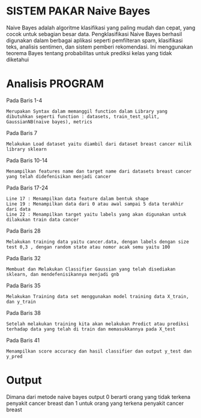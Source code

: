 # SISTEM PAKAR Naive Bayes

Naive Bayes adalah algoritme klasifikasi yang paling mudah dan cepat, yang cocok untuk sebagian besar data. Pengklasifikasi Naive Bayes berhasil digunakan dalam berbagai aplikasi seperti pemfilteran spam, klasifikasi teks, analisis sentimen, dan sistem pemberi rekomendasi. Ini menggunakan teorema Bayes tentang probabilitas untuk prediksi kelas yang tidak diketahui

# Analisis PROGRAM

Pada Baris 1-4 
```
Merupakan Syntax dalam memanggil function dalam Library yang dibutuhkan seperti function : datasets, train_test_split, GaussianNB(naive bayes), metrics  
```

Pada Baris 7
```
Melakukan Load dataset yaitu diambil dari dataset breast cancer milik library sklearn
```

Pada Baris 10-14 
```
Menampilkan features name dan target name dari datasets breast cancer yang telah didefenisikan menjadi cancer
```

Pada Baris 17-24
```
Line 17 : Menampilkan data feature dalam bentuk shape
Line 19 : Menampilkan data dari 0 atau awal sampai 5 data terakhir dari data
Line 22 : Menampilkan target yaitu labels yang akan digunakan untuk dilakukan train data cancer
```

Pada Baris 28 
```
Melakukan training data yaitu cancer.data, dengan labels dengan size test 0,3 , dengan random state atau nomor acak semu yaitu 100
```

Pada Baris 32
```
Membuat dan Melakukan Classifier Gaussian yang telah disediakan sklearn, dan mendefenisikannya menjadi gnb
```

Pada Baris 35
```
Melakukan Training data set menggunakan model training data X_train, dan y_train
```

Pada Baris 38
```
Setelah melakukan training kita akan melakukan Predict atau prediksi terhadap data yang telah di train dan memasukkannya pada X_test
```

Pada Baris 41
```
Menampilkan score accuracy dan hasil classifier dan output y_test dan y_pred
```

# Output

Dimana dari metode naive bayes output 0 berarti orang yang tidak terkena penyakit cancer breast dan 1 untuk orang yang terkena penyakit cancer breast
